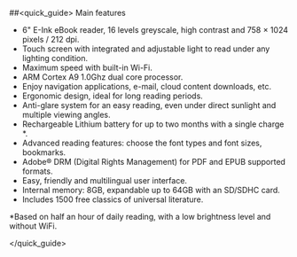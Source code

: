 ##<quick_guide> Main features
- 6" E-Ink eBook reader, 16 levels greyscale, high contrast and 758 × 1024 pixels / 212 dpi.
- Touch screen with integrated and adjustable light to read under any lighting condition.
- Maximum speed with built-in Wi-Fi.
- ARM Cortex A9 1.0Ghz dual core processor.
- Enjoy navigation applications, e-mail, cloud content downloads, etc.
- Ergonomic design, ideal for long reading periods.
- Anti-glare system for an easy reading, even under direct sunlight and multiple viewing angles.
- Rechargeable Lithium battery for up to two months with a single charge *.
- Advanced reading features: choose the font types and font sizes, bookmarks.
- Adobe® DRM (Digital Rights Management) for PDF and EPUB  supported formats.
- Easy, friendly and multilingual user interface.
- Internal memory: 8GB, expandable up to 64GB with an SD/SDHC card.
-  Includes 1500 free classics of universal literature.

*Based on half an hour of daily reading, with a low brightness level and without WiFi.


</quick_guide>
